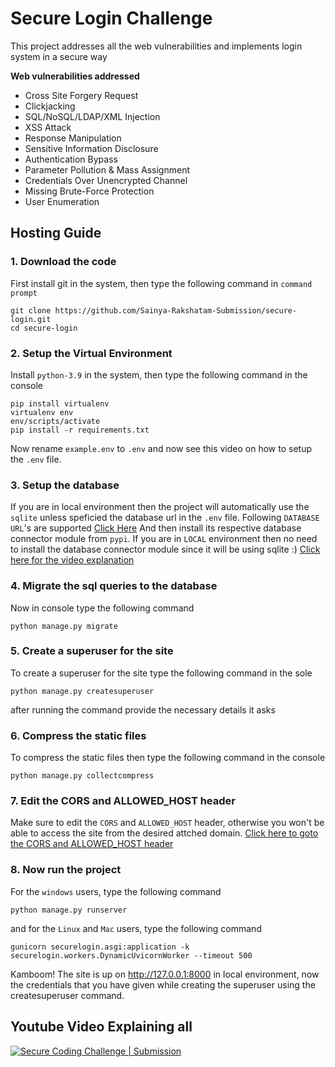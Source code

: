 # Secure Login Challenge
This project addresses all the web vulnerabilities and implements login system in a secure way

**Web vulnerabilities addressed**
- Cross Site Forgery Request
- Clickjacking
- SQL/NoSQL/LDAP/XML Injection
- XSS Attack
- Response Manipulation
- Sensitive Information Disclosure
- Authentication Bypass
- Parameter Pollution & Mass Assignment
- Credentials Over Unencrypted Channel
- Missing Brute-Force Protection
- User Enumeration

## **Hosting Guide**

### 1. Download the code
First install git in the system, then type the following command in `command prompt`
```console
git clone https://github.com/Sainya-Rakshatam-Submission/secure-login.git
cd secure-login
```

### 2. Setup the Virtual Environment
Install `python-3.9` in the system, then type the following command in the console
```console
pip install virtualenv
virtualenv env
env/scripts/activate
pip install -r requirements.txt
```
Now rename `example.env` to `.env` and now see this video on how to setup the `.env` file.

### 3. Setup the database
If you are in local environment then the project will automatically use the `sqlite` unless speficied the database url in the `.env` file.
Following `DATABASE URL`'s are supported [Click Here](https://github.com/jacobian/dj-database-url#url-schema)
And then install its respective database connector module from `pypi`.
If you are in `LOCAL` environment then no need to install the database connector module since it will be using sqlite :)
[Click here for the video explanation](https://youtu.be/6iw5sA89gMo)

### 4. Migrate the sql queries to the database
Now in console type the following command
```console
python manage.py migrate
```
### 5. Create a superuser for the site
To create a superuser for the site type the following command in the sole
```console
python manage.py createsuperuser
```
after running the command provide the necessary details it asks

### 6. Compress the static files
To compress the static files then type the following command in the console
```console
python manage.py collectcompress
```

### 7. Edit the CORS and ALLOWED_HOST header
Make sure to edit the `CORS` and `ALLOWED_HOST` header, otherwise you won't be able to access the site from the desired attched domain. [Click here to goto the CORS and ALLOWED_HOST header](https://github.com/Sainya-Rakshatam-Submission/secure-login/blob/master/securelogin/settings.py#L172)

### 8. Now run the project
For the `windows` users, type the following command
```console
python manage.py runserver
```

and for the `Linux` and `Mac` users, type the following command
```console
gunicorn securelogin.asgi:application -k securelogin.workers.DynamicUvicornWorker --timeout 500
```

Kamboom! The site is up on http://127.0.0.1:8000 in local environment, now the credentials that you have given while creating the superuser using the createsuperuser command.

## Youtube Video Explaining all

[![Secure Coding Challenge | Submission](http://img.youtube.com/vi/6iw5sA89gMo/0.jpg)](http://www.youtube.com/watch?v=6iw5sA89gMo "Secure Coding Challenge | Submission")
